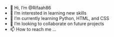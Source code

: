 - 👋 Hi, I’m @Rifaah86
- 👀 I’m interested in learning new skills 
- 🌱 I’m currently learning Python, HTML, and CSS
- 💞️ I’m looking to collaborate on future projects 
- 📫 How to reach me ...

<!---
Rifaah86/Rifaah86 is a ✨ special ✨ repository because its `README.md` (this file) appears on your GitHub profile.
You can click the Preview link to take a look at your changes.
--->
